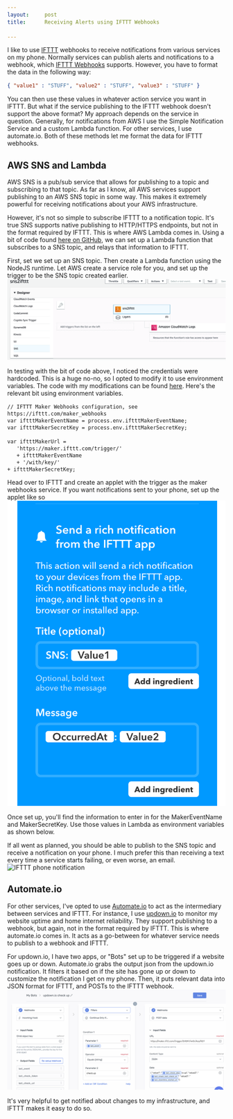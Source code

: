 ```yaml
---
layout:     post
title:      Receiving Alerts using IFTTT Webhooks

---
```

I like to use [IFTTT](https://ifttt.com) webhooks to receive notifications from various services on my phone. Normally services can publish alerts and notifications to a webhook, which [IFTTT Webhooks](https://ifttt.com/maker_webhooks) supports. However, you have to format the data in the following way:
```JSON
{ "value1" : "STUFF", "value2" : "STUFF", "value3" : "STUFF" }
```
You can then use these values in whatever action service you want in IFTTT.
But what if the service publishing to the IFTTT webhook doesn't support the above format? My approach depends on the service in question. Generally, for notifications from AWS I use the Simple Notification Service and a custom Lambda function. For other services, I use automate.io. Both of these methods let me format the data for IFTTT webhooks.

## AWS SNS and Lambda
 AWS SNS is a pub/sub service that allows for publishing to a topic and subscribing to that topic. As far as I know, all AWS services support publishing to an AWS SNS topic in some way. This makes it extremely powerful for receiving notifications about your AWS infrastructure.

 However, it's not so simple to subscribe IFTTT to a notification topic. It's true SNS supports native publishing to HTTP/HTTPS endpoints, but not in the format required by IFTTT. This is where AWS Lambda comes in. Using a bit of code found [here on GitHub](https://github.com/danilop/SNS2IFTTT/), we can set up a Lambda function that subscribes to a SNS topic, and relays that information to IFTTT.

 First, set we set up an SNS topic. Then create a Lambda function using the NodeJS runtime. Let AWS create a service role for you, and set up the trigger to be the SNS topic created earlier.
![Lambda SNS Trigger](/assets/lambda2.png)

 In testing with the bit of code above, I noticed the credentials were hardcoded. This is a huge no-no, so I opted to modify it to use environment variables. The code with my modifications can be found [here](https://github.com/twaluigi/sns2ifttt). Here's the relevant bit using environment variables.
 ```NodeJS
 // IFTTT Maker Webhooks configuration, see https://ifttt.com/maker_webhooks
var iftttMakerEventName = process.env.iftttMakerEventName;
var iftttMakerSecretKey = process.env.iftttMakerSecretKey;

var iftttMakerUrl =
    'https://maker.ifttt.com/trigger/'
    + iftttMakerEventName
    + '/with/key/'
+ iftttMakerSecretKey;
```

Head over to IFTTT and create an applet with the trigger as the maker webhooks service. If you want notifications sent to your phone, set up the applet like so
![IFTTT applet setup](/assets/ifttt1.png)

Once set up, you'll find the information to enter in for the MakerEventName and MakerSecretKey. Use those values in Lambda as environment variables as shown below.

If all went as planned, you should be able to publish to the SNS topic and receive a notification on your phone. I much prefer this than receiving a text every time a service starts failing, or even worse, an email.
![IFTTT phone notification](/assets/ifttt2.png)

## Automate.io
For other services, I've opted to use [Automate.io](https://automate.io/) to act as the intermediary between services and IFTTT. For instance, I use [updown.io](https://updown.io) to monitor my website uptime and home internet reliability. They support publishing to a webhook, but again, not in the format required by IFTTT. This is where automate.io comes in. It acts as a go-between for whatever service needs to publish to a webhook and IFTTT.

For updown.io, I have two apps, or "Bots" set up to be triggered if a website goes up or down. Automate.io grabs the output json from the updown.io notification. It filters it based on if the site has gone up or down to customize the notification I get on my phone. Then, it puts relevant data into JSON format for IFTTT, and POSTs to the IFTTT webhook.
![automate io bot setup](/assets/automate1.png)

It's very helpful to get notified about changes to my infrastructure, and IFTTT makes it easy to do so.
